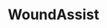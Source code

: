 ---
hackday: 22-london
links:
  code:
  - https://github.com/sonialouise/nhshackday2019
  presentation: https://docs.google.com/presentation/d/12QGuMqkQCwCvU69Tea7S5NllQ56JrDN2_u9epDjotUQ/edit?usp=sharing
  video: https://youtu.be/1N9BvRdNx_A
summary: We have created WoundAssist, AI assistant that empowers patients to monitor
  their own wound recovery, whilst relieving pressure off the NHS by making sure patients
  only reach out to healthcare services when absolutely necessary.
team:
- '@ChristinaYHu'
- '@sciloveson'
- '@SoomroTaha'
- '@travelsimplyx'
- Rodrigue Kayembe
- Xiaolei Zhang
- '@michaelkiuber'
thumbnail: woundassist.png
title: WoundAssist
---